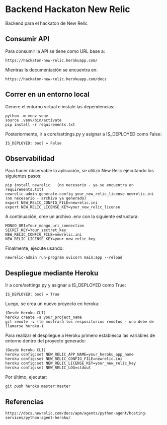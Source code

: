 # Backend Hackaton New Relic

Backend para el hackaton de New Relic

## Consumir API

Para consumir la API se tiene como URL base a:
    
    https://hackaton-new-relic.herokuapp.com/

Mientras ls documentación se encuentra en:

    https://hackaton-new-relic.herokuapp.com/docs

## Correr en un entorno local

Genere el entorno virtual e instale las dependencias:

    python -m venv venv
    source .venv/bin/activate
    pip install -r requirements.txt

Posteriormente, ir a core/settings.py y asignar a IS_DEPLOYED como False:

    IS_DEPLOYED: bool = False

## Observabilidad

Para hacer observable la aplicación, se utilizó New Relic ejecutando los 
siguientes pasos:

    pip install newrelic   (no necesario - ya se encuentra en requirements.txt)
    newrelic-admin generate-config your_new_relic_license newrelic.ini   (no necesario - archivo ya generado)
    export NEW_RELIC_CONFIG_FILE=newrelic.ini
    export NEW_RELIC_LICENSE_KEY=your_new_relic_license

A continuación, cree un archivo .env con la siguiente estructura:
    
    MONGO_URI=Your_mongo_uri_connection
    SECRET_KEY=Your_sectret_key
    NEW_RELIC_CONFIG_FILE=newrelic.ini
    NEW_RELIC_LICENSE_KEY=your_new_relic_key

Finalmente, ejecute usando:

    newrelic-admin run-program uvicorn main:app --reload

## Despliegue mediante Heroku

Ir a core/settings.py y asignar a IS_DEPLOYED como True:

    IS_DEPLOYED: bool = True

Luego, se crea un nuevo proyecto en heroku:

    (Desde Heroku CLI)
    heroku create -a your_project_name
    git remote -v (te mostrará los respositorios remotos - uno debe de llamarse heroku-)

Para realizar el despliegue a Heroku primero establesca las variables de entorno dentro del proyecto generado:

    (Desde Heroku CLI)
    heroku config:set NEW_RELIC_APP_NAME=your_heroku_app_name
    heroku config:set NEW_RELIC_CONFIG_FILE=newrelic.ini
    heroku config:set NEW_RELIC_LICENSE_KEY=your_new_relic_key
    heroku config:set NEW_RELIC_LOG=stdout

Por último, ejecutar:

    git push heroku master:master

## Referencias

    https://docs.newrelic.com/docs/apm/agents/python-agent/hosting-services/python-agent-heroku/
